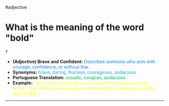 #adjective

# What is the meaning of the word "bold"
?
* **(Adjective) Brave and Confident:** <span style="color:rgb(0, 132, 255)">Describes someone who acts with courage, confidence, or without fear.</span>
* **Synonyms:** <span style="color:rgb(0, 176, 240)">brave, daring, fearless, courageous, audacious</span>
* **Portuguese Translation:** <span style="color:rgb(0, 176, 80)">ousado, corajoso, audacioso</span>
* **Example:** <span style="color:rgb(255, 255, 0)">"She made a bold decision to quit her job and travel the world." (Ela tomou uma decisão ousada de largar o emprego e viajar pelo mundo.)</span>
---
<!--SR:!2025-06-05,1,230-->
